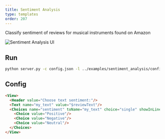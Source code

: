 ```yaml
---
title: Sentiment Analysis
type: templates
order: 207
---
```


Classify sentiment of reviews for musical instruments found on Amazon

![Sentiment Analysis UI](https://user.fm/files/v2-c739eea809a0fde9c90675a2396f577e/Screen%20Shot%202019-08-01%20at%209.17.04%20PM.png "Sentiment Analysis UI")

## Run

```bash
python server.py -c config.json -l ../examples/sentiment_analysis/config.xml -i ../examples/sentiment_analysis/tasks.json -o output
```

## Config 

```html
<View>
  <Header value="Choose text sentiment:"/>
  <Text name="my_text" value="$reviewText"/>
  <Choices name="sentiment" toName="my_text" choice="single" showInLine="true">
    <Choice value="Positive"/>
    <Choice value="Negative"/>
    <Choice value="Neutral"/>
  </Choices>
</View>
```
